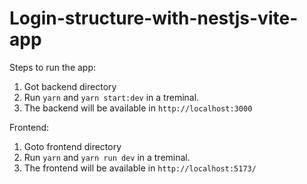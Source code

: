 # Login-structure-with-nestjs-vite-app

Steps to run the app:
1. Got backend directory
2. Run `yarn` and `yarn start:dev` in a treminal.
3. The backend will be available in `http://localhost:3000`

Frontend:
1. Goto frontend directory
2. Run `yarn` and `yarn run dev` in a treminal.
3. The frontend will be available in `http://localhost:5173/`

